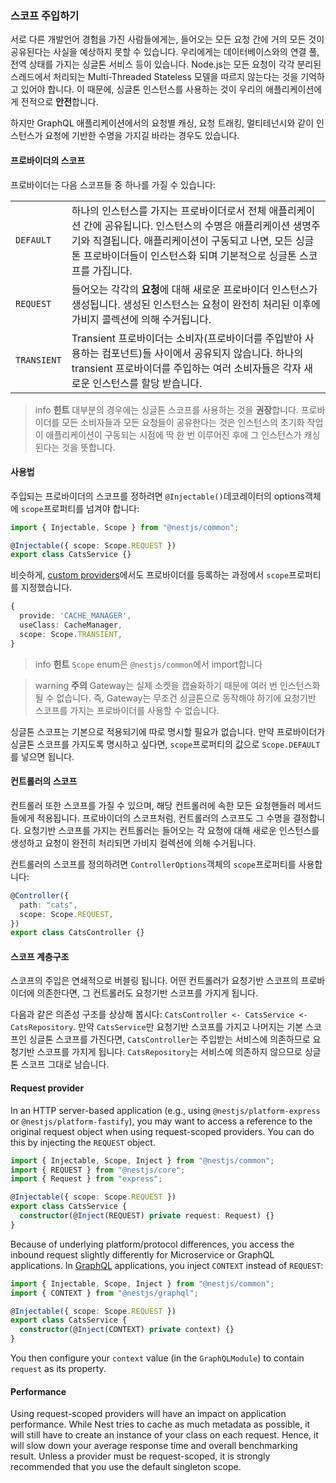 ### 스코프 주입하기

서로 다른 개발언어 경험을 가진 사람들에게는, 들어오는 모든 요청 간에 거의 모든 것이 공유된다는 사실을 예상하지 못할 수 있습니다. 우리에게는 데이터베이스와의 연결 풀, 전역 상태를 가지는 싱글톤 서비스 등이 있습니다. Node.js는 모든 요청이 각각 분리된 스레드에서 처리되는 Multi-Threaded Stateless 모델을 따르지 않는다는 것을 기억하고 있어야 합니다. 이 때문에, 싱글톤 인스턴스를 사용하는 것이 우리의 애플리케이션에게 전적으로 **안전**합니다.

하지만 GraphQL 애플리케이션에서의 요청별 캐싱, 요청 트래킹, 멀티테넌시와 같이 인스턴스가 요청에 기반한 수명을 가지길 바라는 경우도 있습니다.

#### 프로바이더의 스코프

프로바이더는 다음 스코프들 중 하나를 가질 수 있습니다:

<table>
  <tr>
    <td><code>DEFAULT</code></td>
    <td>하나의 인스턴스를 가지는 프로바이더로서 전체 애플리케이션 간에 공유됩니다. 인스턴스의 수명은 애플리케이션 생명주기와 직결됩니다. 애플리케이션이 구동되고 나면, 모든 싱글톤 프로바이더들이 인스턴스화 되며 기본적으로 싱글톤 스코프를 가집니다.</td>
  </tr>
  <tr>
    <td><code>REQUEST</code></td>
    <td>들어오는 각각의 <strong>요청</strong>에 대해 새로운 프로바이더 인스턴스가 생성됩니다. 생성된 인스턴스는 요청이 완전히 처리된 이후에 가비지 콜렉션에 의해 수거됩니다.</td>
  </tr>
  <tr>
    <td><code>TRANSIENT</code></td>
    <td>Transient 프로바이더는 소비자(프로바이더를 주입받아 사용하는 컴포넌트)들 사이에서 공유되지 않습니다. 하나의 transient 프로바이더를 주입하는 여러 소비자들은 각자 새로운 인스턴스를 할당 받습니다.</td>
  </tr>
</table>

> info **힌트** 대부분의 경우에는 싱글톤 스코프를 사용하는 것을 **권장**합니다. 프로바이더를 모든 소비자들과 모든 요청들이 공유한다는 것은 인스턴스의 초기화 작업이 애플리케이션이 구동되는 시점에 딱 한 번 이루어진 후에 그 인스턴스가 캐싱된다는 것을 뜻합니다.

#### 사용법

주입되는 프로바이더의 스코프를 정하려면 `@Injectable()`데코레이터의 options객체에 `scope`프로퍼티를 넘겨야 합니다:

```typescript
import { Injectable, Scope } from "@nestjs/common";

@Injectable({ scope: Scope.REQUEST })
export class CatsService {}
```

비슷하게, [custom providers](/fundamentals/custom-providers)에서도 프로바이더를 등록하는 과정에서 `scope`프로퍼티를 지정했습니다.

```typescript
{
  provide: 'CACHE_MANAGER',
  useClass: CacheManager,
  scope: Scope.TRANSIENT,
}
```

> info **힌트** `Scope` enum은 `@nestjs/common`에서 import합니다

> warning **주의** Gateway는 실제 소켓을 캡슐화하기 때문에 여러 번 인스턴스화 될 수 없습니다. 즉, Gateway는 무조건 싱글톤으로 동작해야 하기에 요청기반 스코프를 가지는 프로바이더를 사용할 수 없습니다.

싱글톤 스코프는 기본으로 적용되기에 따로 명시할 필요가 없습니다. 만약 프로바이더가 싱글톤 스코프를 가지도록 명시하고 싶다면, `scope`프로퍼티의 값으로 `Scope.DEFAULT`를 넣으면 됩니다.

#### 컨트롤러의 스코프

컨트롤러 또한 스코프를 가질 수 있으며, 해당 컨트롤러에 속한 모든 요청핸들러 메서드들에게 적용됩니다. 프로바이더의 스코프처럼, 컨트롤러의 스코프도 그 수명을 결정합니다. 요청기반 스코프를 가지는 컨트롤러는 들어오는 각 요청에 대해 새로운 인스턴스를 생성하고 요청이 완전히 처리되면 가비지 컬렉션에 의해 수거됩니다.

컨트롤러의 스코프를 정의하려면 `ControllerOptions`객체의 `scope`프로퍼티를 사용합니다:

```typescript
@Controller({
  path: "cats",
  scope: Scope.REQUEST,
})
export class CatsController {}
```

#### 스코프 계층구조

스코프의 주입은 연쇄적으로 버블링 됩니다. 어떤 컨트롤러가 요청기반 스코프의 프로바이더에 의존한다면, 그 컨트롤러도 요청기반 스코프를 가지게 됩니다.

다음과 같은 의존성 구조를 상상해 봅시다: `CatsController <- CatsService <- CatsRepository`. 만약 `CatsService`만 요청기반 스코프를 가지고 나머지는 기본 스코프인 싱글톤 스코프를 가진다면, `CatsController`는 주입받는 서비스에 의존하므로 요청기반 스코프를 가지게 됩니다. `CatsRepository`는 서비스에 의존하지 않으므로 싱글톤 스코프 그대로 남습니다.

<app-banner-courses></app-banner-courses>

#### Request provider

In an HTTP server-based application (e.g., using `@nestjs/platform-express` or `@nestjs/platform-fastify`), you may want to access a reference to the original request object when using request-scoped providers. You can do this by injecting the `REQUEST` object.

```typescript
import { Injectable, Scope, Inject } from "@nestjs/common";
import { REQUEST } from "@nestjs/core";
import { Request } from "express";

@Injectable({ scope: Scope.REQUEST })
export class CatsService {
  constructor(@Inject(REQUEST) private request: Request) {}
}
```

Because of underlying platform/protocol differences, you access the inbound request slightly differently for Microservice or GraphQL applications. In [GraphQL](/graphql/quick-start) applications, you inject `CONTEXT` instead of `REQUEST`:

```typescript
import { Injectable, Scope, Inject } from "@nestjs/common";
import { CONTEXT } from "@nestjs/graphql";

@Injectable({ scope: Scope.REQUEST })
export class CatsService {
  constructor(@Inject(CONTEXT) private context) {}
}
```

You then configure your `context` value (in the `GraphQLModule`) to contain `request` as its property.

#### Performance

Using request-scoped providers will have an impact on application performance. While Nest tries to cache as much metadata as possible, it will still have to create an instance of your class on each request. Hence, it will slow down your average response time and overall benchmarking result. Unless a provider must be request-scoped, it is strongly recommended that you use the default singleton scope.
